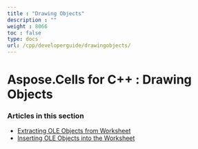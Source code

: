 ```yaml
---
title : "Drawing Objects" 
description : "" 
weight : 8066 
toc : false
type: docs
url: /cpp/developerguide/drawingobjects/
---
```


# Aspose.Cells for C++ : Drawing Objects


### Articles in this section

*    [Extracting OLE Objects from Worksheet](https://docs2.aspose.com/cells/cpp/developerguide/drawingobjects/extracting+ole+objects+from+worksheet/)    
*    [Inserting OLE Objects into the Worksheet](https://docs2.aspose.com/cells/cpp/developerguide/drawingobjects/inserting+ole+objects+into+the+worksheet/)    

           

 

